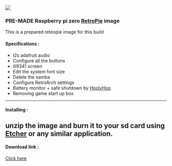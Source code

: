 ![](https://raw.githubusercontent.com/Gameboypi/SPW/master/images/retropie.png)
### PRE-MADE Raspberry pi zero [RetroPie](https://retropie.org.uk/) image
This is a prepared reteopie image for this build
 
#### Specifications :
- I2s adafruit audio
- Configure all the buttons
- ili9341 screen
- Edit the system font size 
- Delete the samba 
- Configure RetroArch settings
- Battery monitor + safe shutdown by [HoolyHoo](https://github.com/HoolyHoo/Mintybatterymonitor)
- Removing game start up box
-----

#### Installing :
unzip the image and burn it to your sd card using [Etcher](https://etcher.io/) or any similar application.
-----

#### Download link :
[Click here](http://www.mediafire.com/file/923btg9b0tm33x0/SPW_v1.zip)
